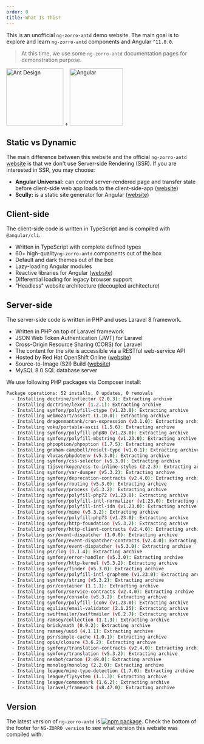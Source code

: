 ```yaml
---
order: 0
title: What Is This?
---
```


This is an unofficial `ng-zorro-antd` demo website. The main goal is to explore and learn `ng-zorro-antd` components and Angular `^11.0.0`.

> At this time, we use some `ng-zorro-antd` documentation pages for demonstration purpose.

<div class="pic-plus">
  <img alt="Ant Design" width="150" height="150" src="https://img.alicdn.com/tfs/TB1g.mWZAL0gK0jSZFtXXXQCXXa-200-200.svg">
  <span>+</span>
  <img alt="Angular" width="140" height="150" src="https://img.alicdn.com/tfs/TB1Z0PywTtYBeNjy1XdXXXXyVXa-186-200.svg">
</div>

## Static vs Dynamic

The main difference between this website and the official `ng-zorro-antd` [website](https://ng.ant.design/docs/introduce/en) is that we don't use Server-side Rendering (SSR). If you are interested in SSR, you may choose:

- **Angular Universal:** can control server-rendered page and transfer state before client-side web app loads to the client-side-app ([website](https://github.com/angular/universal))
- **Scully:** is a static site generator for Angular ([website](https://github.com/scullyio/scully))

## Client-side

The client-side code is written in TypeScript and is compiled with `@angular/cli`.

- Written in TypeScript with complete defined types
- 60+ high-quality`ng-zorro-antd` components out of the box
- Default and dark themes out of the box
- Lazy-loading Angular modules
- Reactive libraries for Angular ([website](https://github.com/ngrx/platform))
- Differential loading for legacy browser support
- "Headless" website architecture (decoupled architecture)

## Server-side

The server-side code is written in PHP and uses Laravel 8 framework.

- Written in PHP on top of Laravel framework
- JSON Web Token Authentication (JWT) for Laravel
- Cross-Origin Resource Sharing (CORS) for Laravel
- The content for the site is accessible via a RESTful web-service API
- Hosted by Red Hat OpenShift Online ([website](https://www.openshift.com/products/online/))
- Source-to-Image (S2I) Build ([website](https://docs.openshift.com/container-platform/3.11/architecture/core_concepts/builds_and_image_streams.html#source-build))
- MySQL 8.0 SQL database server

We use following PHP packages via Composer install:

```bash
Package operations: 52 installs, 0 updates, 0 removals
  - Installing doctrine/inflector (2.0.3): Extracting archive
  - Installing doctrine/lexer (1.2.1): Extracting archive
  - Installing symfony/polyfill-ctype (v1.23.0): Extracting archive
  - Installing webmozart/assert (1.10.0): Extracting archive
  - Installing dragonmantank/cron-expression (v3.1.0): Extracting archive
  - Installing voku/portable-ascii (1.5.6): Extracting archive
  - Installing symfony/polyfill-php80 (v1.23.0): Extracting archive
  - Installing symfony/polyfill-mbstring (v1.23.0): Extracting archive
  - Installing phpoption/phpoption (1.7.5): Extracting archive
  - Installing graham-campbell/result-type (v1.0.1): Extracting archive
  - Installing vlucas/phpdotenv (v5.3.0): Extracting archive
  - Installing symfony/css-selector (v5.3.0): Extracting archive
  - Installing tijsverkoyen/css-to-inline-styles (2.2.3): Extracting archive
  - Installing symfony/var-dumper (v5.3.2): Extracting archive
  - Installing symfony/deprecation-contracts (v2.4.0): Extracting archive
  - Installing symfony/routing (v5.3.0): Extracting archive
  - Installing symfony/process (v5.3.2): Extracting archive
  - Installing symfony/polyfill-php72 (v1.23.0): Extracting archive
  - Installing symfony/polyfill-intl-normalizer (v1.23.0): Extracting archive
  - Installing symfony/polyfill-intl-idn (v1.23.0): Extracting archive
  - Installing symfony/mime (v5.3.2): Extracting archive
  - Installing symfony/polyfill-php73 (v1.23.0): Extracting archive
  - Installing symfony/http-foundation (v5.3.2): Extracting archive
  - Installing symfony/http-client-contracts (v2.4.0): Extracting archive
  - Installing psr/event-dispatcher (1.0.0): Extracting archive
  - Installing symfony/event-dispatcher-contracts (v2.4.0): Extracting archive
  - Installing symfony/event-dispatcher (v5.3.0): Extracting archive
  - Installing psr/log (1.1.4): Extracting archive
  - Installing symfony/error-handler (v5.3.0): Extracting archive
  - Installing symfony/http-kernel (v5.3.2): Extracting archive
  - Installing symfony/finder (v5.3.0): Extracting archive
  - Installing symfony/polyfill-intl-grapheme (v1.23.0): Extracting archive
  - Installing symfony/string (v5.3.2): Extracting archive
  - Installing psr/container (1.1.1): Extracting archive
  - Installing symfony/service-contracts (v2.4.0): Extracting archive
  - Installing symfony/console (v5.3.2): Extracting archive
  - Installing symfony/polyfill-iconv (v1.23.0): Extracting archive
  - Installing egulias/email-validator (2.1.25): Extracting archive
  - Installing swiftmailer/swiftmailer (v6.2.7): Extracting archive
  - Installing ramsey/collection (1.1.3): Extracting archive
  - Installing brick/math (0.9.2): Extracting archive
  - Installing ramsey/uuid (4.1.1): Extracting archive
  - Installing psr/simple-cache (1.0.1): Extracting archive
  - Installing opis/closure (3.6.2): Extracting archive
  - Installing symfony/translation-contracts (v2.4.0): Extracting archive
  - Installing symfony/translation (v5.3.2): Extracting archive
  - Installing nesbot/carbon (2.49.0): Extracting archive
  - Installing monolog/monolog (2.2.0): Extracting archive
  - Installing league/mime-type-detection (1.7.0): Extracting archive
  - Installing league/flysystem (1.1.3): Extracting archive
  - Installing league/commonmark (1.6.2): Extracting archive
  - Installing laravel/framework (v8.47.0): Extracting archive
```

## Version

The latest version of `ng-zorro-antd` is [![npm package](https://img.shields.io/npm/v/ng-zorro-antd.svg?style=flat-square)](https://www.npmjs.org/package/ng-zorro-antd). Check the bottom of the footer for `NG-ZORRO version` to see what version this website was compiled with.
